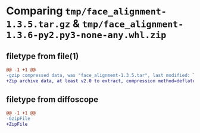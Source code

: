 # Comparing `tmp/face_alignment-1.3.5.tar.gz` & `tmp/face_alignment-1.3.6-py2.py3-none-any.whl.zip`

## filetype from file(1)

```diff
@@ -1 +1 @@
-gzip compressed data, was "face_alignment-1.3.5.tar", last modified: Tue Sep 14 15:34:48 2021, max compression
+Zip archive data, at least v2.0 to extract, compression method=deflate
```

## filetype from diffoscope

```diff
@@ -1 +1 @@
-GzipFile
+ZipFile
```

